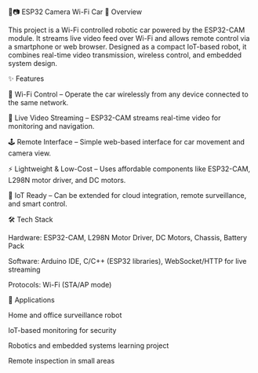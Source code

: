 🚗📷 ESP32 Camera Wi-Fi Car
🔹 Overview

This project is a Wi-Fi controlled robotic car powered by the ESP32-CAM module. It streams live video feed over Wi-Fi and allows remote control via a smartphone or web browser. Designed as a compact IoT-based robot, it combines real-time video transmission, wireless control, and embedded system design.

✨ Features

📡 Wi-Fi Control – Operate the car wirelessly from any device connected to the same network.

🎥 Live Video Streaming – ESP32-CAM streams real-time video for monitoring and navigation.

🕹️ Remote Interface – Simple web-based interface for car movement and camera view.

⚡ Lightweight & Low-Cost – Uses affordable components like ESP32-CAM, L298N motor driver, and DC motors.

🔐 IoT Ready – Can be extended for cloud integration, remote surveillance, and smart control.

🛠️ Tech Stack

Hardware: ESP32-CAM, L298N Motor Driver, DC Motors, Chassis, Battery Pack

Software: Arduino IDE, C/C++ (ESP32 libraries), WebSocket/HTTP for live streaming

Protocols: Wi-Fi (STA/AP mode)

🚀 Applications

Home and office surveillance robot

IoT-based monitoring for security

Robotics and embedded systems learning project

Remote inspection in small areas
